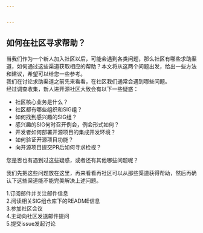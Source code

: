 ```yaml
---


---
```


<h2 id="如何在社区寻求帮助？">如何在社区寻求帮助？</h2>
<p>当我们作为一个新人加入社区以后，可能会遇到各类问题，那么社区有哪些求助渠道，如何通过这些渠道获取相应的帮助？本文将从这两个问题出发，给出一些方法和建议，希望可以给您一些参考。<br>
我们在讨论求助渠道之前先来看看，在社区我们通常会遇到哪些问题。<br>
经过调查收集，新人进开源社区大致会有以下一些疑惑：</p>
<ul>
<li>社区核心业务是什么？</li>
<li>社区都有哪些组织和SIG组？</li>
<li>如何找到感兴趣的SIG组？</li>
<li>感兴趣的SIG何时召开例会，例会形式如何？</li>
<li>开发者如何部署开源项目的集成开发环境？</li>
<li>如何验证开源项目功能？</li>
<li>向开源项目提交PR后如何寻求检视？</li>
</ul>
<p>您是否也有遇到过这些疑惑，或者还有其他哪些问题呢？</p>
<p>我们先把这些问题放在这里，再来看看再社区可以从那些渠道获得帮助，然后再确认下这些渠道能不能完美解决上述问题。</p>
<p>1.订阅邮件并关注邮件信息<br>
2.阅读相关SIG组仓库下的README信息<br>
3.参加社区会议<br>
4.主动向社区发送邮件提问<br>
5.提交issue发起讨论</p>


